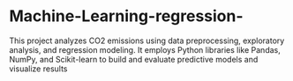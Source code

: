 # Machine-Learning-regression-
 This project analyzes CO2 emissions using data preprocessing, exploratory analysis, and regression modeling. It employs Python libraries like Pandas, NumPy, and Scikit-learn to build and evaluate predictive models and visualize results
